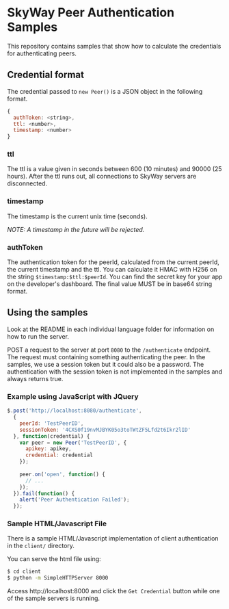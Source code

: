 # SkyWay Peer Authentication Samples

This repository contains samples that show how to calculate the credentials for authenticating peers.

## Credential format

The credential passed to `new Peer()` is a JSON object in the following format.

```javascript
{
  authToken: <string>,
  ttl: <number>,
  timestamp: <number>
}
```

### ttl

The ttl is a value given in seconds between 600 (10 minutes) and 90000 (25 hours). After the ttl runs out, all connections to SkyWay servers are disconnected.

### timestamp

The timestamp is the current unix time (seconds).

*NOTE: A timestamp in the future will be rejected.*

### authToken

The authentication token for the peerId, calculated from the current peerId, the current timestamp and the ttl.
You can calculate it HMAC with H256 on the string `$timestamp:$ttl:$peerId`. You can find the secret key for your app on the developer's dashboard.
The final value MUST be in base64 string format.

## Using the samples

Look at the README in each individual language folder for information on how to run the server.

POST a request to the server at port `8080` to the `/authenticate` endpoint. The request must containing something authenticating the peer.
In the samples, we use a session token but it could also be a password.
The authentication with the session token is not implemented in the samples and always returns true.

### Example using JavaScript with JQuery

```javascript
$.post('http://localhost:8080/authenticate',
  {
    peerId: 'TestPeerID',
    sessionToken: '4CXS0f19nvMJBYK05o3toTWtZF5Lfd2t6Ikr2lID'
  }, function(credential) {
    var peer = new Peer('TestPeerID', {
      apikey: apikey,
      credential: credential
    });
    
    peer.on('open', function() {
      // ...
    });
  }).fail(function() {
    alert('Peer Authentication Failed');
  });
```

### Sample HTML/Javascript File

There is a sample HTML/Javascript implementation of client authentication in the `client/` directory.

You can serve the html file using:
```bash
$ cd client
$ python -m SimpleHTTPServer 8000
```

Access http://localhost:8000 and click the `Get Credential` button while one of the sample servers is running.